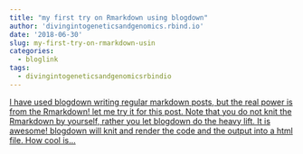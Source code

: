 ```yaml
---
title: "my first try on Rmarkdown using blogdown"
author: 'divingintogeneticsandgenomics.rbind.io'
date: '2018-06-30'
slug: my-first-try-on-rmarkdown-usin
categories:
  - bloglink
tags:
  - divingintogeneticsandgenomicsrbindio
---
```


[I have used blogdown writing regular markdown posts, but the real power is from the Rmarkdown! let me try it for this post. Note that you do not knit the Rmarkdown by yourself, rather you let blogdown do the heavy lift. It is awesome! blogdown will knit and render the code and the output into a html file. How cool is...<click to read more>](https://divingintogeneticsandgenomics.rbind.io/post/my-first-try-on-rmarkdown-using-blogdown/)


